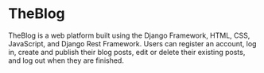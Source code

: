 # TheBlog
TheBlog is a web platform built using the Django Framework, HTML, CSS, JavaScript, and Django Rest Framework. Users can register an account, log in, create and publish their blog posts, edit or delete their existing posts, and log out when they are finished. 
